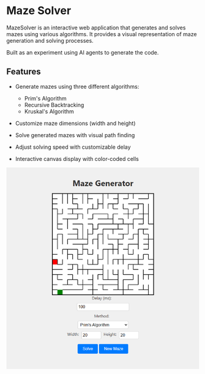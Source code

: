 # Maze Solver

MazeSolver is an interactive web application that generates and solves mazes using various algorithms. It provides a visual representation of maze generation and solving processes.

Built as an experiment using AI agents to generate the code.

## Features

- Generate mazes using three different algorithms:
  - Prim's Algorithm
  - Recursive Backtracking
  - Kruskal's Algorithm

- Customize maze dimensions (width and height)
- Solve generated mazes with visual path finding
- Adjust solving speed with customizable delay
- Interactive canvas display with color-coded cells

![Maze Solver Demo](/images/maze_solver.png)
